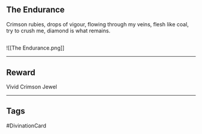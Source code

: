 ## The Endurance
Crimson rubies, drops of vigour,
flowing through my veins,
flesh like coal, try to crush me,
diamond is what remains.
## 
![[The Endurance.png]]

---
## Reward
Vivid Crimson Jewel

---
## Tags
#DivinationCard